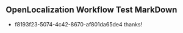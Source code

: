 ## OpenLocalization Workflow Test MarkDown
* f8193f23-5074-4c42-8670-af801da65de4 thanks!

<!--HONumber=Aug16_HO3-->


